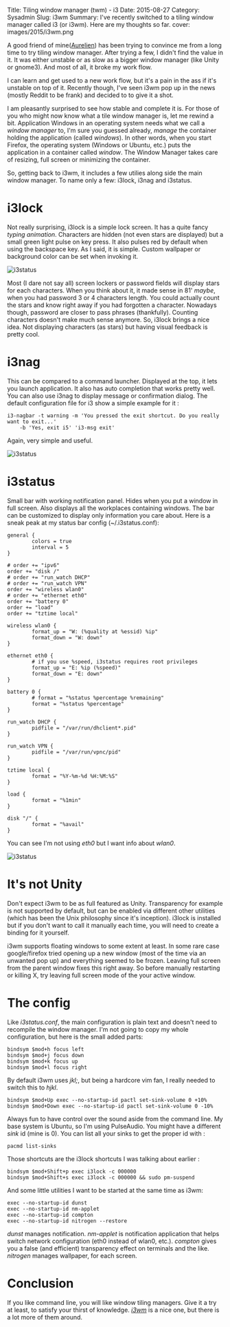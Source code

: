 Title:  Tiling window manager (twm) - i3
Date: 2015-08-27
Category: Sysadmin
Slug: i3wm
Summary: I've recently switched to a tiling window manager called i3 (or i3wm). Here are my thoughts so far.
cover: images/2015/i3wm.png

A good friend of mine([Aurelien](http://www.kerunix.com)) has been trying to convince me from a long time to try tiling window manager. After trying a few, I didn't find the value in it. It was either unstable or as slow as a bigger window manager (like Unity or gnome3). And most of all, it broke my work flow.

I can learn and get used to a new work flow, but it's a pain in the ass if it's unstable on top of it. Recently though, I've seen i3wm pop up in the news (mostly Reddit to be frank) and decided to to give it a shot.

I am pleasantly surprised to see how stable and complete it is. For those of you who might now know what a tile window manager is, let me rewind a bit.
Application Windows in an operating system needs what we call a _window manager_ to, I'm sure you guessed already, _manage_ the container holding the application (called _windows_).
In other words, when you start Firefox, the operating system (Windows or Ubuntu, etc.) puts the application in a container called _window_. The Window Manager takes care of resizing, full screen or minimizing the container.

So, getting back to i3wm, it includes a few utilies along side the main window manager. To name only a few: i3lock, i3nag and i3status. 

i3lock
====

Not really surprising, i3lock is a simple lock screen. It has a quite fancy _typing animation_. Characters are hidden (not even stars are displayed) but a small green light pulse on key press. It also pulses red by default when using the backspace key. As I said, it is simple. Custom wallpaper or background color can be set when invoking it.

![i3status](/images/2015/i3wm-lock.png)

Most (I dare not say all) screen lockers or password fields will display stars for each characters. When you think about it, it made sense in 81' *maybe*, when you had password 3 or 4 characters length. You could actually count the stars and know right away if you had forgotten a character. Nowadays though, password are closer to pass phrases (thankfully). Counting characters doesn't make much sense anymore. So, i3lock brings a nice idea. Not displaying characters (as stars) but having visual feedback is pretty cool.

i3nag
====

This can be compared to a command launcher. Displayed at the top, it lets you launch application. It also has auto completion that works pretty well. You can also use i3nag to display message or confirmation dialog. The default configuration file for i3 show a simple example for it :

```
i3-nagbar -t warning -m 'You pressed the exit shortcut. Do you really want to exit...'
    -b 'Yes, exit i5' 'i3-msg exit'
```

Again, very simple and useful.

![i3status](/images/2015/i3wm-nag.png)

i3status
=====

Small bar with working notification panel. Hides when you put a window in full screen. Also displays all the workplaces containing windows. The bar can be customized to display only information you care about. Here is a sneak peak at my status bar config (~/.i3status.conf):

```
general {
        colors = true
        interval = 5
}

# order += "ipv6"
order += "disk /"
# order += "run_watch DHCP"
# order += "run_watch VPN"
order += "wireless wlan0"
# order += "ethernet eth0"
order += "battery 0"
order += "load"
order += "tztime local"

wireless wlan0 {
        format_up = "W: (%quality at %essid) %ip"
        format_down = "W: down"
}

ethernet eth0 {
        # if you use %speed, i3status requires root privileges
        format_up = "E: %ip (%speed)"
        format_down = "E: down"
}

battery 0 {
        # format = "%status %percentage %remaining"
        format = "%status %percentage"
}

run_watch DHCP {
        pidfile = "/var/run/dhclient*.pid"
}

run_watch VPN {
        pidfile = "/var/run/vpnc/pid"
}

tztime local {
        format = "%Y-%m-%d %H:%M:%S"
}

load {
        format = "%1min"
}

disk "/" {
        format = "%avail"
}
```

You can see I'm not using *eth0* but I want info about *wlan0*.

![i3status](/images/2015/i3wm-status.png)

It's not Unity
====

Don't expect i3wm to be as full featured as Unity. Transparency for example is not supported by default, but can be enabled via different other utilities (which has been the Unix philosophy  since it's inception). i3lock is installed but if you don't want to call it manually each time, you will need to create a binding for it yourself.

i3wm supports floating windows to some extent at least. In some rare case google/firefox tried opening up a new window (most of the time via an unwanted pop up) and everything seemed to be frozen. Leaving full screen from the parent window fixes this right away. So before manually restarting or killing X, try leaving full screen mode of the your active window.

The config
====

Like _i3status.conf_, the main configuration is plain text and doesn't need to recompile the window manager. I'm not going to copy my whole configuration, but here is the small added parts:

```
bindsym $mod+h focus left
bindsym $mod+j focus down
bindsym $mod+k focus up
bindsym $mod+l focus right
```

By default i3wm uses _jkl;_, but being a hardcore vim fan, I really needed to switch this to _hjkl_.

```
bindsym $mod+Up exec --no-startup-id pactl set-sink-volume 0 +10%
bindsym $mod+Down exec --no-startup-id pactl set-sink-volume 0 -10%
```

Always fun to have control over the sound aside from the command line. My base system is Ubuntu, so I'm using PulseAudio. You might have a different _sink_ id (mine is 0). You can list all your sinks to get the proper id with : 

```
pacmd list-sinks
```

Those shortcuts are the i3lock shortcuts I was talking about earlier :
```
bindsym $mod+Shift+p exec i3lock -c 000000
bindsym $mod+Shift+s exec i3lock -c 000000 && sudo pm-suspend
```

And some little utilities I want to be started at the same time as i3wm:

```
exec --no-startup-id dunst
exec --no-startup-id nm-applet
exec --no-startup-id compton
exec --no-startup-id nitrogen --restore
```

_dunst_ manages notification. _nm-applet_ is notification application that helps switch network configuration (eth0 instead of wlan0, etc.). _compton_ gives you a false (and efficient) transparency effect on terminals and the like. _nitrogen_ manages wallpaper, for each screen.


Conclusion
===

If you like command line, you will like window tiling managers. Give it a try at least, to satisfy your thirst of knowledge. [_i3wm_](http://www.i3wm.org) is a nice one, but there is a lot more of them around.
